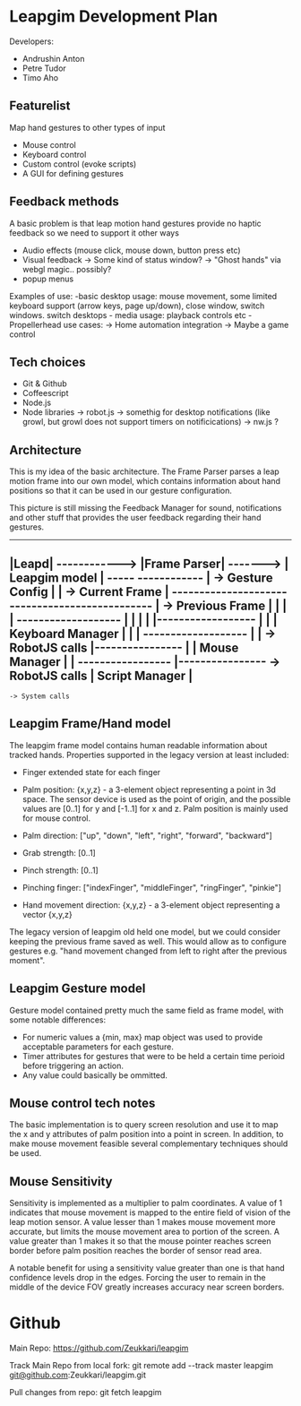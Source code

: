 Leapgim Development Plan
========================

Developers:
- Andrushin Anton
- Petre Tudor
- Timo Aho

Featurelist
-----------

Map hand gestures to other types of input

- Mouse control
- Keyboard control
- Custom control (evoke scripts)
- A GUI for defining gestures


Feedback methods
----------------

A basic problem is that leap motion hand gestures provide no haptic feedback 
so we need to support it other ways

- Audio effects (mouse click, mouse down, button press etc)
- Visual feedback
-> Some kind of status window?
-> "Ghost hands" via webgl magic.. possibly?
- popup menus

Examples of use:
    -basic desktop usage: mouse movement, some limited keyboard support (arrow 
    keys, page up/down), close window, switch windows. switch desktops
    - media usage: playback controls etc
    - Propellerhead use cases:
    -> Home automation integration
-> Maybe a game control


Tech choices
------------

- Git & Github
- Coffeescript
- Node.js
- Node libraries
-> robot.js
-> somethig for desktop notifications (like growl, but growl does not support 
timers on notificications)
-> nw.js ?


Architecture 
------------

This is my idea of the basic architecture. The Frame Parser parses a leap 
motion frame into our own model, which contains information about hand 
positions so that it can be used in our gesture configuration.

This picture is still missing the Feedback Manager for sound, notifications 
and other stuff that provides the user feedback regarding their hand gestures.


------                ------------               -------------------
|Leapd| ------------> |Frame Parser|  ------->  | Leapgim model     |
 -----                ------------              | -> Gesture Config |
                                                | -> Current Frame  |
----------------------------------------------- | -> Previous Frame |
|         |                           |          -------------------
|         |                           |
|         |------------------         |
|         | Keyboard Manager |        |
|         -------------------         |
|            -> RobotJS calls         |----------------
|                                     | Mouse Manager |
|                                     -----------------
|----------------                       -> RobotJS calls
| Script Manager |
 ----------------      
    -> System calls



Leapgim Frame/Hand model
------------------------

The leapgim frame model contains human readable information about tracked 
hands. Properties supported in the legacy version at least included:

- Finger extended state for each finger

- Palm position: {x,y,z} - a 3-element object representing a point in 3d 
space. The sensor device is used as the point of origin, and the possible 
values are [0..1] for y and [-1..1] for x and z. Palm position is mainly used 
for mouse control.

- Palm direction: ["up", "down", "left", "right", "forward", "backward"]

- Grab strength: [0..1]

- Pinch strength: [0..1]

- Pinching finger: ["indexFinger", "middleFinger", "ringFinger", "pinkie"]

- Hand movement direction: {x,y,z} - a 3-element object representing a vector 
{x,y,z}


The legacy version of leapgim old held one model, but we could consider keeping the previous frame saved as well. This would allow as to configure gestures e.g. "hand movement changed from left to right after the previous moment".


Leapgim Gesture model
---------------------

Gesture model contained pretty much the same field as frame model, with some notable differences:
- For numeric values a {min, max} map object was used to provide acceptable parameters for each gesture.
- Timer attributes for gestures that were to be held a certain time perioid before triggering an action.
- Any value could basically be ommitted.


Mouse control tech notes
------------------------

The basic implementation is to query screen resolution and use it to map the x 
and y attributes of palm position into a point in screen. In addition, to make
mouse movement feasible several complementary techniques should be used.

Mouse Sensitivity
-----------------

Sensitivity is implemented as a multiplier to palm coordinates. A value of 1
indicates that mouse movement is mapped to the entire field of vision of the 
leap motion sensor. A value lesser than 1 makes mouse movement more accurate, 
but limits the mouse movement area to portion of the screen. A value greater 
than 1 makes it so that the mouse pointer reaches screen border before palm 
position reaches the border of sensor read area. 

A notable benefit for using a sensitivity value greater than one is that hand 
confidence levels drop in the edges. Forcing the user to remain in the middle 
of the device FOV greatly increases accuracy near screen borders.


Github
======
Main Repo: https://github.com/Zeukkari/leapgim

Track Main Repo from local fork: 
git remote add --track master leapgim git@github.com:Zeukkari/leapgim.git 

Pull changes from repo: 
git fetch leapgim